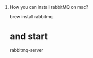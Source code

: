 1. How you can install rabbitMQ on mac?
    
    brew install rabbitmq
    # and start
    rabbitmq-server
